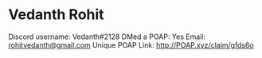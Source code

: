 # Vedanth Rohit

Discord username: Vedanth#2128
DMed a POAP: Yes
Email: rohitvedanth@gmail.com
Unique POAP Link: http://POAP.xyz/claim/gfds6o